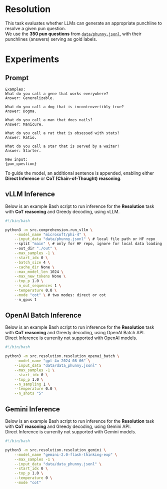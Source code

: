 # Resolution

This task evaluates whether LLMs can generate an appropriate punchline to resolve a given pun question.  
We use the **350 pun questions** from [`data/phunny.jsonl`](data/phunny.jsonl), with their punchlines (answers) serving as gold labels.  

# Experiments

## Prompt

```
Examples:
What do you call a gene that works everywhere? 
Answer: Generalizable.

What do you call a dog that is incontrovertibly true? 
Answer: Dogma.

What do you call a man that does nails? 
Answer: Manicure.

What do you call a rat that is obsessed with stats? 
Answer: Ratio.

What do you call a star that is served by a waiter? 
Answer: Starter.

New input:
{pun_question}
```

To guide the model, an additional sentence is appended, enabling either **Direct Inference** or **CoT (Chain-of-Thought) reasoning**.  

## vLLM Inference
Below is an example Bash script to run inference for the **Resolution** task with **CoT reasoning** and Greedy decoding, using vLLM.  

```bash
#!/bin/bash

python3 -m src.comprehension.run_vllm \
    --model_name "microsoft/phi-4" \
    --input_data "data/phunny.jsonl" \ # local file path or HF repo 
    --split "main" \ # only for HF repo, ignore for local data loading 
    --out_dir "./out" \
    --max_samples -1 \
    --start_idx 0 \
    --batch_size 4 \
    --cache_dir None \
    --max_model_len 1024 \
    --max_new_tokens None \
    --top_p 1.0 \
    --n_out_sequences 1 \
    --temperature 0.0 \
    --mode "cot" \ # two modes: direct or cot
    --n_gpus 1
```

## OpenAI Batch Inference
Below is an example Bash script to run inference for the **Resolution** task with **CoT reasoning** and Greedy decoding, using OpenAI Batch API.  
Direct Inference is currenlty not supported with OpenAI models. 

```bash
#!/bin/bash

python3 -m src.resolution.resolution_openai_batch \
    --model_name "gpt-4o-2024-08-06" \
    --input_data "data/data_phunny.jsonl" \
    --max_samples -1 \
    --start_idx 0 \
    --top_p 1.0 \
    --n_sampling 1 \
    --temperature 0.0 \
    --n_shots "5"
```



## Gemini Inference
Below is an example Bash script to run inference for the **Resolution** task with **CoT reasoning** and Greedy decoding, using Gemini API.  
Direct Inference is currenlty not supported with Gemini models. 

```bash
#!/bin/bash

python3 -m src.resolution.resolution_gemini \
    --model_name "gemini-2.0-flash-thinking-exp" \
    --max_samples -1 \
    --input_data "data/data_phunny.jsonl" \
    --start_idx 0 \
    --top_p 1.0 \
    --temperature 0 \
    --mode "cot"
```
